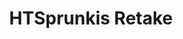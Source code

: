 ---
slug: htsprunkis-retake-2192
title: HTSprunkis Retake
description: "HTSprunkis Retake is an exciting online game. Play for free directly in your browser!"
icon: /images/popular_mods/HTSprunkis Retake.png
url: https://wowtbc.net/sprunkin/htsprunkies-retake1/index.html
previewImage: /images/popular_mods/HTSprunkis Retake.png
type: popular mods

# SEO配置
seo:
  title: "HTSprunkis Retake - Play Free Online Game | Fun Browser Games"
  description: "HTSprunkis Retake - Play this fun online game for free in your browser. No download required!"
  ogImage: "/images/popular_mods/HTSprunkis Retake.png"
  keywords: "htsprunkis-retake-2192, online game, browser game, free game, popular mods game, play online"

videoUrls:
  - https://www.youtube.com/embed/example1
  - https://www.youtube.com/embed/example2

whyPlay:
  title: "Why Play HTSprunkis Retake?"
  items:
    - "Immersive Gameplay: HTSprunkis Retake offers an engaging and immersive gaming experience that will keep you entertained for hours"
    - "Challenging Levels: Test your skills with increasingly difficult challenges and obstacles"
    - "Beautiful Graphics: Enjoy stunning visuals and smooth animations that bring the game world to life"
    - "Regular Updates: New content and features are added regularly to keep the game fresh and exciting"
    - "Free to Play: Experience all the fun without spending a penny"
    - "Community Features: Connect with other players, share strategies, and compete for high scores"
    - "Cross-Platform: Play on any device with a web browser, no downloads required"

features:
  title: "Key Features of HTSprunkis Retake"
  image: "/images/popular_mods/HTSprunkis Retake.png"
  items:
    - "Intuitive Controls: Easy to learn controls make HTSprunkis Retake accessible for players of all skill levels"
    - "Multiple Game Modes: Enjoy various gameplay options that provide different challenges and experiences"
    - "Character Customization: Personalize your gaming experience with unique characters and items"
    - "Achievement System: Complete special tasks to earn rewards and recognition"
    - "Leaderboards: Compete with players worldwide and see who can achieve the highest scores"

characteristics:
  title: "Game Characteristics"
  image: "/images/popular_mods/HTSprunkis Retake.png"
  items:
    - "Genre: Popular mods game with elements of strategy and skill"
    - "Difficulty: Suitable for both casual gamers and those seeking a challenge"
    - "Play Time: Quick sessions or extended gameplay, depending on your preference"
    - "Art Style: Vibrant and engaging visuals that enhance the gaming experience"
    - "Sound Design: Immersive audio that complements the gameplay perfectly"

info: "HTSprunkis Retake is an exciting online game that offers players a unique and engaging gaming experience. With its intuitive controls, stunning visuals, and challenging gameplay, HTSprunkis Retake provides hours of entertainment for players of all ages and skill levels. Whether you're looking for a quick gaming session during a break or an extended play session, HTSprunkis Retake delivers an immersive experience that will keep you coming back for more. The game features multiple levels of increasing difficulty, ensuring that players are constantly challenged as they progress. With regular updates adding new content and features, HTSprunkis Retake remains fresh and exciting, providing endless entertainment options for its growing community of players."

howToPlayIntro: "Welcome to HTSprunkis Retake! This guide will walk you through the basics and help you master the game. Whether you're a beginner or looking to improve your skills, these tips and instructions will enhance your gaming experience."

howToPlaySteps:
  - title: "Getting Started"
    description: "Begin your HTSprunkis Retake adventure by familiarizing yourself with the controls. Use your keyboard or mouse to navigate through the game interface. The tutorial will guide you through the basic mechanics and help you understand the objectives."
  - title: "Understanding the Objectives"
    description: "In HTSprunkis Retake, your main goal is to progress through levels by completing specific objectives. Each level presents unique challenges that require different strategies and approaches."
  - title: "Mastering the Controls"
    description: "Practice using the controls to improve your precision and reaction time. HTSprunkis Retake requires quick reflexes and strategic thinking to overcome obstacles and defeat opponents."
  - title: "Utilizing Power-ups"
    description: "Collect power-ups throughout the game to enhance your abilities and overcome difficult challenges. Each power-up offers unique advantages that can be crucial for success."
  - title: "Developing Strategies"
    description: "As you progress in HTSprunkis Retake, develop effective strategies for different scenarios. Analyze patterns, anticipate challenges, and adapt your approach to maximize your performance."

faq:
  title: "Frequently Asked Questions about HTSprunkis Retake"
  items:
    - question: "Is HTSprunkis Retake free to play?"
      answer: "Yes, HTSprunkis Retake is completely free to play directly in your web browser. No downloads or purchases are required to enjoy the full game experience."
    - question: "Can I play HTSprunkis Retake on mobile devices?"
      answer: "Yes, HTSprunkis Retake is optimized for both desktop and mobile play. You can enjoy the game on any device with a web browser and internet connection."
    - question: "Are there any in-game purchases?"
      answer: "While HTSprunkis Retake is free to play, there may be optional in-game purchases available for cosmetic items or additional features that don't affect core gameplay."
    - question: "How often is HTSprunkis Retake updated?"
      answer: "The developers regularly update HTSprunkis Retake with new content, features, and improvements based on player feedback and game performance."
    - question: "Can I play HTSprunkis Retake offline?"
      answer: "Currently, HTSprunkis Retake requires an internet connection to play as it's a browser-based online game."
    - question: "Is HTSprunkis Retake suitable for children?"
      answer: "Yes, HTSprunkis Retake is designed to be family-friendly and suitable for players of all ages."
    - question: "How do I report bugs or issues?"
      answer: "If you encounter any problems while playing HTSprunkis Retake, you can report them through the game's support page or contact the developers directly through their website."
    - question: "Still Have Questions?"
      answer: "If you have additional questions about HTSprunkis Retake that aren't covered in this FAQ, please visit our support center or contact our customer service team for assistance."
---